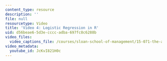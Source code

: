 ```yaml
---
content_type: resource
description: ''
file: null
resourcetype: Video
title: 'Video 4: Logistic Regression in R'
uid: d56beae6-5d3e-cccc-adba-697fc8c6288b
video_files:
  video_captions_file: /courses/sloan-school-of-management/15-071-the-analytics-edge-spring-2017/logistic-regression/modeling-the-expert-an-introduction-to-logistic-regression/video-4-logistic-regression-in-r/video-4-logistic-regression-in-r-0/JcKvI821H0c.vtt
video_metadata:
  youtube_id: JcKvI821H0c
---
```

